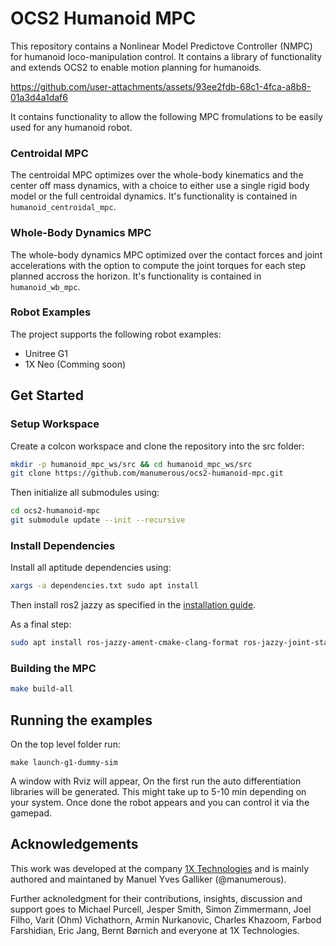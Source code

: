# OCS2 Humanoid MPC

This repository contains a Nonlinear Model Predictove Controller (NMPC) for humanoid loco-manipulation control. It contains a library of 
functionality and extends OCS2 to enable motion planning for humanoids. 


https://github.com/user-attachments/assets/93ee2fdb-68c1-4fca-a8b8-01a3d4a1daf6


It contains functionality to allow the following MPC fromulations to be easily used for any humanoid robot. 

### Centroidal MPC
The centroidal MPC optimizes over the whole-body kinematics and the center off mass dynamics, with a choice to either use a single rigid 
body model or the full centroidal dynamics. It's functionality is contained in `humanoid_centroidal_mpc`.

### Whole-Body Dynamics MPC
The whole-body dynamics MPC optimized over the contact forces and joint accelerations with the option to compute the joint torques for 
each step planned accross the horizon. It's functionality is contained in `humanoid_wb_mpc`.

### Robot Examples

The project supports the following robot examples:

- Unitree G1
- 1X Neo (Comming soon)

## Get Started

### Setup Workspace

Create a colcon workspace and clone the repository into the src folder:

```bash
mkdir -p humanoid_mpc_ws/src && cd humanoid_mpc_ws/src
git clone https://github.com/manumerous/ocs2-humanoid-mpc.git
```

Then initialize all submodules using:

```bash
cd ocs2-humanoid-mpc
git submodule update --init --recursive
```

### Install Dependencies

Install all aptitude dependencies using:

```bash
xargs -a dependencies.txt sudo apt install
```

Then install ros2 jazzy as specified in
the [installation guide](https://docs.ros.org/en/jazzy/Installation/Ubuntu-Install-Debs.html).

As a final step:

```bash
sudo apt install ros-jazzy-ament-cmake-clang-format ros-jazzy-joint-state-publisher-gui ros-jazzy-xacro ros-jazzy-mcap-vendor ros-jazzy-interactive-markers
```

### Building the MPC 

```bash
make build-all
```

## Running the examples

On the top level folder run: 

```make launch-g1-dummy-sim```

A window with Rviz will appear, On the first run the auto differentiation libraries will be generated. This might take up to 5-10 min depending on your system. Once done the robot appears and you can control it via the gamepad. 

## Acknowledgements

This work was developed at the company [1X Technologies](https://www.1x.tech/) and is mainly authored and maintaned by Manuel Yves Galliker (@manumerous). 

Further acknoledgment for their contributions, insights, discussion and support goes to Michael Purcell, Jesper Smith, Simon Zimmermann, Joel Filho, Varit (Ohm) Vichathorn, Armin Nurkanovic, Charles Khazoom, Farbod Farshidian, Eric Jang, Bernt Børnich and everyone at 1X Technologies.

